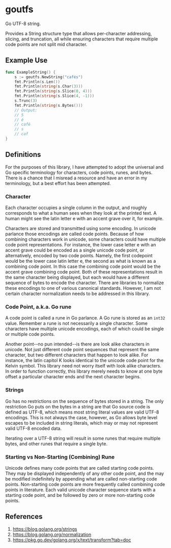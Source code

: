 # goutfs

Go UTF-8 string.

Provides a String structure type that allows per-character addressing,
slicing, and truncation, all while ensuring characters that require
multiple code points are not split mid character.

## Example Use

```Go
func ExampleString() {
    s := goutfs.NewString("cafés")
    fmt.Println(s.Len())
    fmt.Println(string(s.Char(3)))
    fmt.Println(string(s.Slice(0, 4)))
    fmt.Println(string(s.Slice(4, -1)))
    s.Trunc(3)
    fmt.Println(string(s.Bytes()))
    // Output:
    // 5
    // é
    // café
    // s
    // caf
}
```

## Definitions

For the purposes of this library, I have attempted to adopt the
universal and Go specific terminology for characters, code points,
runes, and bytes. There is a chance that I misread a resource and have
an error in my terminology, but a best effort has been attempted.

### Character

Each character occupies a single column in the output, and roughly
corresponds to what a human sees when they look at the printed text. A
human might see the latin letter e with an accent grave over it, for
example.

Characters are stored and transmitted using some encoding. In unicode
parlance those encodings are called code points. Because of how
combining characters work in unicode, some characters could have
multiple code point representations. For instance, the lower case
letter e with an accent grave could be encoded as a single unicode
code point, or alternatively, encoded by two code points. Namely, the
first codepoint would be the lower case latin letter e, the second as
what is known as a combining code point. In this case the combining
code point would be the accent grave combining code point. Both of
these representations result in the same character being displayed,
but each would have a different sequence of bytes to encode the
character. There are libraries to normalize these encodings to one of
various canonical standards. However, I am not certain character
normalization needs to be addressed in this library.

### Code Point, a.k.a. Go rune

A code point is called a rune in Go parlance. A Go rune is stored as
an `int32` value. Remember a rune is not necessarily a single
character. Some characters have multiple unicode encodings, each of
which could be single or multiple code points.

Another point--no pun intended--is there are look alike characters in
unicode. Not just different code point sequences that represent the
same character, but two different characters that happen to look
alike. For instance, the latin capitol K looks identical to the
unicode code point for the Kelvin symbol. This library need not worry
itself with look alike characters. In order to function correctly,
this library merely needs to know at one byte offset a particular
character ends and the next character begins.

### Strings

Go has no restrictions on the sequence of bytes stored in a
string. The only restriction Go puts on the bytes in a string are that
Go source code is defined as UTF-8, which means most string literal
values are valid UTF-8 encodings. This is not always the case,
however, as Go allows byte level escapes to be included in string
literals, which may or may not represent valid UTF-8 encoded data.

Iterating over a UTF-8 string will result in some runes that require
multiple bytes, and other runes that require a single byte.

### Starting vs Non-Starting (Combining) Rune

Unicode defines many code points that are called starting code
points. They may be displayed independently of any other code point,
and the may be modified indefinitely by appending what are called
non-starting code points. Non-starting code points are more frequently
called combining code points in literature. Each valid unicode
character sequence starts with a starting code point, and be followed
by zero or more non-starting code points.

## References

1. https://blog.golang.org/strings
1. https://blog.golang.org/normalization
1. https://pkg.go.dev/golang.org/x/text/transform?tab=doc
